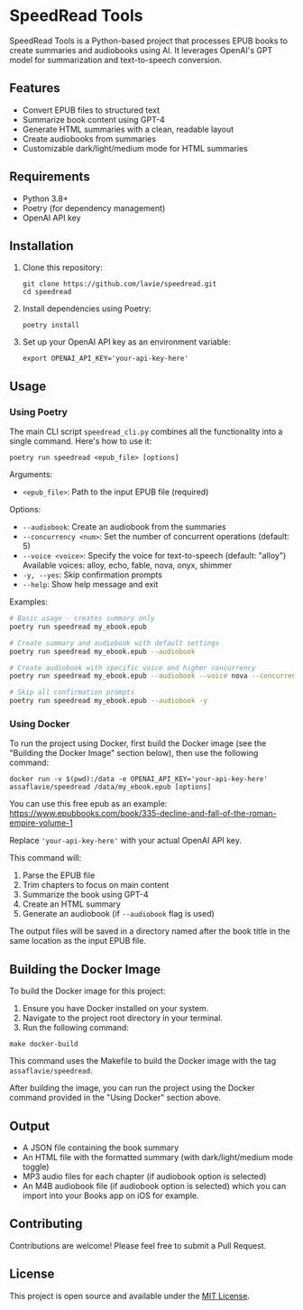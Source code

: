 # SpeedRead Tools

SpeedRead Tools is a Python-based project that processes EPUB books to create summaries and audiobooks using AI. It leverages OpenAI's GPT model for summarization and text-to-speech conversion.

## Features

- Convert EPUB files to structured text
- Summarize book content using GPT-4
- Generate HTML summaries with a clean, readable layout
- Create audiobooks from summaries
- Customizable dark/light/medium mode for HTML summaries

## Requirements

- Python 3.8+
- Poetry (for dependency management)
- OpenAI API key

## Installation

1. Clone this repository:
   ```
   git clone https://github.com/lavie/speedread.git
   cd speedread
   ```

2. Install dependencies using Poetry:
   ```
   poetry install
   ```

3. Set up your OpenAI API key as an environment variable:
   ```
   export OPENAI_API_KEY='your-api-key-here'
   ```

## Usage

### Using Poetry

The main CLI script `speedread_cli.py` combines all the functionality into a single command. Here's how to use it:

```
poetry run speedread <epub_file> [options]
```

Arguments:
- `<epub_file>`: Path to the input EPUB file (required)

Options:
- `--audiobook`: Create an audiobook from the summaries
- `--concurrency <num>`: Set the number of concurrent operations (default: 5)
- `--voice <voice>`: Specify the voice for text-to-speech (default: "alloy")
  Available voices: alloy, echo, fable, nova, onyx, shimmer
- `-y, --yes`: Skip confirmation prompts
- `--help`: Show help message and exit

Examples:
```bash
# Basic usage - creates summary only
poetry run speedread my_ebook.epub

# Create summary and audiobook with default settings
poetry run speedread my_ebook.epub --audiobook

# Create audiobook with specific voice and higher concurrency
poetry run speedread my_ebook.epub --audiobook --voice nova --concurrency 8

# Skip all confirmation prompts
poetry run speedread my_ebook.epub --audiobook -y
```

### Using Docker

To run the project using Docker, first build the Docker image (see the "Building the Docker Image" section below), then use the following command:

```
docker run -v $(pwd):/data -e OPENAI_API_KEY='your-api-key-here' assaflavie/speedread /data/my_ebook.epub [options]
```

You can use this free epub as an example: https://www.epubbooks.com/book/335-decline-and-fall-of-the-roman-empire-volume-1

Replace `'your-api-key-here'` with your actual OpenAI API key.

This command will:
1. Parse the EPUB file
2. Trim chapters to focus on main content
3. Summarize the book using GPT-4
4. Create an HTML summary
5. Generate an audiobook (if `--audiobook` flag is used)

The output files will be saved in a directory named after the book title in the same location as the input EPUB file.

## Building the Docker Image

To build the Docker image for this project:

1. Ensure you have Docker installed on your system.
2. Navigate to the project root directory in your terminal.
3. Run the following command:

```
make docker-build
```

This command uses the Makefile to build the Docker image with the tag `assaflavie/speedread`.

After building the image, you can run the project using the Docker command provided in the "Using Docker" section above.

## Output

- A JSON file containing the book summary
- An HTML file with the formatted summary (with dark/light/medium mode toggle)
- MP3 audio files for each chapter (if audiobook option is selected)
- An M4B audiobook file (if audiobook option is selected) which you can import into your Books app on iOS for example.

## Contributing

Contributions are welcome! Please feel free to submit a Pull Request.

## License

This project is open source and available under the [MIT License](LICENSE).

